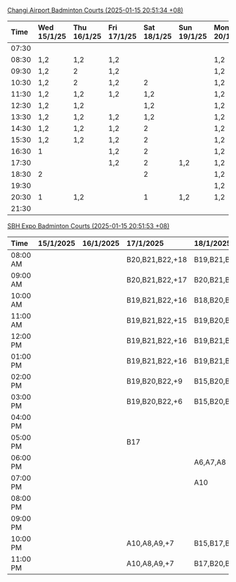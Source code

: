 [Changi Airport Badminton Courts (2025-01-15 20:51:34 +08)](https://www.carc.org.sg/FacilityBooking.aspx)

| Time   | Wed 15/1/25   | Thu 16/1/25   | Fri 17/1/25   | Sat 18/1/25   | Sun 19/1/25   | Mon 20/1/25   | Tue 21/1/25   |
|:-------|:--------------|:--------------|:--------------|:--------------|:--------------|:--------------|:--------------|
| 07:30  |               |               |               |               |               |               |               |
| 08:30  | 1,2           | 1,2           | 1,2           |               |               | 1,2           | 1,2           |
| 09:30  | 1,2           | 2             | 1,2           |               |               | 1,2           | 1,2           |
| 10:30  | 1,2           | 2             | 1,2           | 2             |               | 1,2           | 1,2           |
| 11:30  | 1,2           | 1,2           | 1,2           | 1,2           |               | 1,2           | 1,2           |
| 12:30  | 1,2           | 1,2           |               | 1,2           |               | 1,2           | 1,2           |
| 13:30  | 1,2           | 1,2           | 1,2           | 1,2           |               | 1,2           | 1,2           |
| 14:30  | 1,2           | 1,2           | 1,2           | 2             |               | 1,2           | 1,2           |
| 15:30  | 1,2           | 1,2           | 1,2           | 2             |               | 1,2           | 1             |
| 16:30  | 1             |               | 1,2           | 2             |               | 1,2           | 1             |
| 17:30  |               |               | 1,2           | 2             | 1,2           | 1,2           | 1,2           |
| 18:30  | 2             |               |               | 2             |               | 1,2           |               |
| 19:30  |               |               |               |               |               | 1,2           |               |
| 20:30  | 1             | 1,2           |               | 1             | 1,2           | 1,2           | 1,2           |
| 21:30  |               |               |               |               |               |               |               |

[SBH Expo Badminton Courts (2025-01-15 20:51:53 +08)](https://singaporebadmintonhall.getomnify.com/widgets/O3MRKGBH359GA55KHMG1RD)

| Time     | 15/1/2025   | 16/1/2025   | 17/1/2025       | 18/1/2025       | 19/1/2025       | 20/1/2025       | 21/1/2025       |
|:---------|:------------|:------------|:----------------|:----------------|:----------------|:----------------|:----------------|
| 08:00 AM |             |             | B20,B21,B22,+18 | B19,B21,B22,+14 | A6,B15          | B19,B21,B22,+10 | B19,B21,B22,+14 |
| 09:00 AM |             |             | B20,B21,B22,+17 | B20,B21,B22,+14 |                 |                 | B19,B21,B22,+14 |
| 10:00 AM |             |             | B19,B21,B22,+16 | B18,B20,B21,+16 |                 | B17             | B19,B21,B22,+18 |
| 11:00 AM |             |             | B19,B21,B22,+15 | B19,B20,B21,+17 |                 |                 | B19,B21,B22,+18 |
| 12:00 PM |             |             | B19,B21,B22,+16 | B19,B21,B22,+18 |                 |                 | B19,B21,B22,+14 |
| 01:00 PM |             |             | B19,B21,B22,+16 | B19,B21,B22,+15 |                 |                 | B19,B21,B22,+14 |
| 02:00 PM |             |             | B19,B20,B22,+9  | B15,B20,B21,+9  |                 |                 | B19,B21,B22,+17 |
| 03:00 PM |             |             | B19,B20,B22,+6  | B15,B20,B21,+1  |                 |                 | B19,B20,B22,+8  |
| 04:00 PM |             |             |                 |                 |                 |                 | B19,B20,B22,+7  |
| 05:00 PM |             |             | B17             |                 |                 |                 | B19,B21,B22,+10 |
| 06:00 PM |             |             |                 | A6,A7,A8        |                 |                 |                 |
| 07:00 PM |             |             |                 | A10             |                 |                 | A8              |
| 08:00 PM |             |             |                 |                 |                 | B18,B20,B21,+8  |                 |
| 09:00 PM |             |             |                 |                 |                 | B19,B21,B22,+13 |                 |
| 10:00 PM |             |             | A10,A8,A9,+7    | B15,B17,B22,+10 | B20,B21,B22,+15 | A10,A8,A9,+6    | A10,A8,A9,+7    |
| 11:00 PM |             |             | A10,A8,A9,+7    | B17,B20,B22,+11 | B20,B21,B22,+16 | A10,A8,A9,+7    | A10,A8,A9,+7    |
